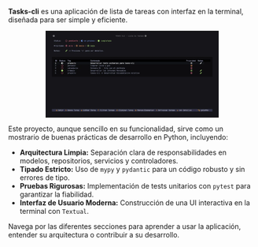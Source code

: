 **Tasks-cli** es una aplicación de lista de tareas con interfaz en la terminal, diseñada para ser simple y eficiente.

<p align="center">
    <img src="../docs/images/tasks-cli_1.webp"
        alt="Tasks-cli | lista de tareas"
        width="70%" align="center"/>
</p>




Este proyecto, aunque sencillo en su funcionalidad, sirve como un mostrario de buenas prácticas de desarrollo en Python, incluyendo:

-   **Arquitectura Limpia:** Separación clara de responsabilidades en modelos, repositorios, servicios y controladores.
-   **Tipado Estricto:** Uso de `mypy` y `pydantic` para un código robusto y sin errores de tipo.
-   **Pruebas Rigurosas:** Implementación de tests unitarios con `pytest` para garantizar la fiabilidad.
-   **Interfaz de Usuario Moderna:** Construcción de una UI interactiva en la terminal con `Textual`.

Navega por las diferentes secciones para aprender a usar la aplicación, entender su arquitectura o contribuir a su desarrollo.
